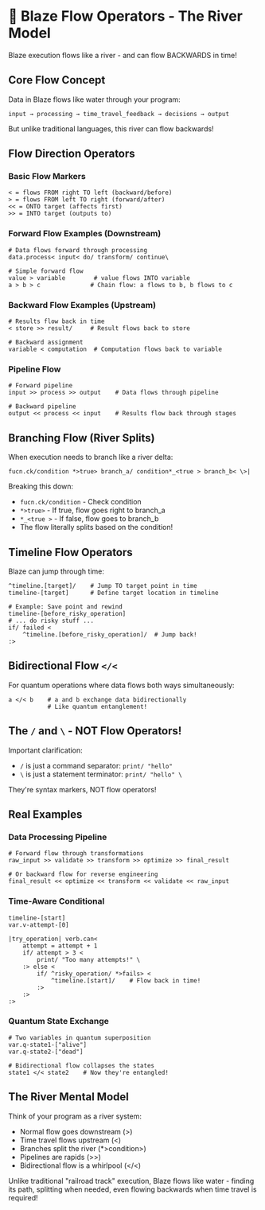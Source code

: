 # 🌊 Blaze Flow Operators - The River Model

Blaze execution flows like a river - and can flow BACKWARDS in time!

## Core Flow Concept

Data in Blaze flows like water through your program:
```
input → processing → time_travel_feedback → decisions → output
```

But unlike traditional languages, this river can flow backwards!

## Flow Direction Operators

### Basic Flow Markers

```blaze
< = flows FROM right TO left (backward/before)
> = flows FROM left TO right (forward/after)
<< = ONTO target (affects first)
>> = INTO target (outputs to)
```

### Forward Flow Examples (Downstream)
```blaze
# Data flows forward through processing
data.process< input< do/ transform/ continue\

# Simple forward flow
value > variable        # value flows INTO variable
a > b > c              # Chain flow: a flows to b, b flows to c
```

### Backward Flow Examples (Upstream)
```blaze
# Results flow back in time
< store >> result/     # Result flows back to store

# Backward assignment
variable < computation  # Computation flows back to variable
```

### Pipeline Flow
```blaze
# Forward pipeline
input >> process >> output    # Data flows through pipeline

# Backward pipeline  
output << process << input    # Results flow back through stages
```

## Branching Flow (River Splits)

When execution needs to branch like a river delta:

```blaze
fucn.ck/condition *>true> branch_a/ condition*_<true > branch_b< \>|
```

Breaking this down:
- `fucn.ck/condition` - Check condition
- `*>true>` - If true, flow goes right to branch_a
- `*_<true >` - If false, flow goes to branch_b
- The flow literally splits based on the condition!

## Timeline Flow Operators

Blaze can jump through time:

```blaze
^timeline.[target]/    # Jump TO target point in time
timeline-[target]      # Define target location in timeline

# Example: Save point and rewind
timeline-[before_risky_operation]
# ... do risky stuff ...
if/ failed <
    ^timeline.[before_risky_operation]/  # Jump back!
:>
```

## Bidirectional Flow `</<`

For quantum operations where data flows both ways simultaneously:

```blaze
a </< b    # a and b exchange data bidirectionally
           # Like quantum entanglement!
```

## The `/` and `\` - NOT Flow Operators!

Important clarification:
- `/` is just a command separator: `print/ "hello"`
- `\` is just a statement terminator: `print/ "hello" \`

They're syntax markers, NOT flow operators!

## Real Examples

### Data Processing Pipeline
```blaze
# Forward flow through transformations
raw_input >> validate >> transform >> optimize >> final_result

# Or backward flow for reverse engineering
final_result << optimize << transform << validate << raw_input
```

### Time-Aware Conditional
```blaze
timeline-[start]
var.v-attempt-[0]

|try_operation| verb.can<
    attempt = attempt + 1
    if/ attempt > 3 <
        print/ "Too many attempts!" \
    :> else <
        if/ ^risky_operation/ *>fails> <
            ^timeline.[start]/    # Flow back in time!
        :>
    :>
:>
```

### Quantum State Exchange
```blaze
# Two variables in quantum superposition
var.q-state1-["alive"]
var.q-state2-["dead"]

# Bidirectional flow collapses the states
state1 </< state2    # Now they're entangled!
```

## The River Mental Model

Think of your program as a river system:
- Normal flow goes downstream (>)
- Time travel flows upstream (<)
- Branches split the river (*>condition>)
- Pipelines are rapids (>>)
- Bidirectional flow is a whirlpool (</<)

Unlike traditional "railroad track" execution, Blaze flows like water - finding its path, splitting when needed, even flowing backwards when time travel is required!